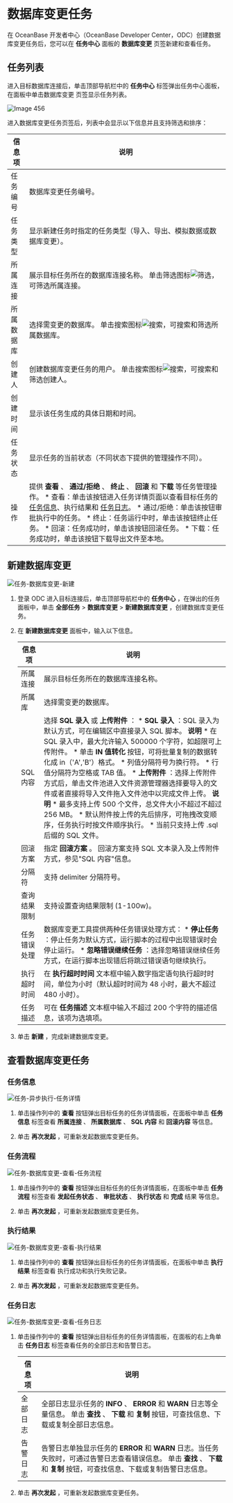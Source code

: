 数据库变更任务 
============================

在 OceanBase 开发者中心（OceanBase Developer Center，ODC）创建数据库变更任务后，您可以在 **任务中心** 面板的 **数据库变更** 页签新建和查看任务。

任务列表 
-------------------------

进入目标数据库连接后，单击顶部导航栏中的 **任务中心** 标签弹出任务中心面板，在面板中单击数据库变更 页签显示任务列表。

![Image 456](https://help-static-aliyun-doc.aliyuncs.com/assets/img/zh-CN/3539527461/p263522.png)

进入数据库变更任务页签后，列表中会显示以下信息并且支持筛选和排序：


|  信息项  |                                                                                                                                                                                                                                                   说明                                                                                                                                                                                                                                                   |
|-------|--------------------------------------------------------------------------------------------------------------------------------------------------------------------------------------------------------------------------------------------------------------------------------------------------------------------------------------------------------------------------------------------------------------------------------------------------------------------------------------------------------|
| 任务编号  | 数据库变更任务编号。                                                                                                                                                                                                                                                                                                                                                                                                                                                                                             |
| 任务类型  | 显示新建任务时指定的任务类型（导入、导出、模拟数据或数据库变更）。                                                                                                                                                                                                                                                                                                                                                                                                                                                                      |
| 所属连接  | 展示目标任务所在的数据库连接名称。 单击筛选图标![筛选](https://help-static-aliyun-doc.aliyuncs.com/assets/img/zh-CN/0583667361/p352180.jpg)，可筛选所属连接。                                                                                                                                                                                                                                                                                                                                                            |
| 所属数据库 | 选择需变更的数据库。 单击搜索图标![搜索](https://help-static-aliyun-doc.aliyuncs.com/assets/img/zh-CN/5526247461/p416691.jpg)，可搜索和筛选所属数据库。                                                                                                                                                                                                                                                                                                                                                               |
| 创建人   | 创建数据库变更任务的用户。 单击搜索图标![搜索](https://help-static-aliyun-doc.aliyuncs.com/assets/img/zh-CN/5526247461/p416691.jpg)，可搜索和筛选创建人。                                                                                                                                                                                                                                                                                                                                                              |
| 创建时间  | 显示该任务生成的具体日期和时间。                                                                                                                                                                                                                                                                                                                                                                                                                                                                                       |
| 任务状态  | 显示任务的当前状态（不同状态下提供的管理操作不同）。                                                                                                                                                                                                                                                                                                                                                                                                                                                                             |
| 操作    | 提供 **查看** 、 **通过/拒绝** 、 **终止** 、 **回滚** 和 **下载**  等任务管理操作。 * 查看：单击该按钮进入任务详情页面以查看目标任务的 [任务信息](#任务信息)、执行结果和 [任务日志](#任务日志)。   * 通过/拒绝：单击该按钮审批执行中的任务。   * 终止：任务运行中时，单击该按钮终止任务。   * 回滚：任务成功时，单击该按钮回滚任务。   * 下载：任务成功时，单击该按钮下载导出文件至本地。    |



新建数据库变更 
----------------------------

![任务-数据库变更-新建](https://help-static-aliyun-doc.aliyuncs.com/assets/img/zh-CN/3761437461/p416182.png)

1. 登录 ODC 进入目标连接后，单击顶部导航栏中的 **任务中心** ，在弹出的任务面板中，单击 **全部任务** \> **数据库变更** \> **新建数据库变更** ，创建数据库变更任务。

   

2. 在 **新建数据库变更** 面板中，输入以下信息。

   

   |  信息项   |                                                                                                                                                                                                                                                                                                                                                                                                                                              说明                                                                                                                                                                                                                                                                                                                                                                                                                                               |
   |--------|-----------------------------------------------------------------------------------------------------------------------------------------------------------------------------------------------------------------------------------------------------------------------------------------------------------------------------------------------------------------------------------------------------------------------------------------------------------------------------------------------------------------------------------------------------------------------------------------------------------------------------------------------------------------------------------------------------------------------------------------------------------------------------------------------------------------------------------------------------------------------------------------------|
   | 所属连接   | 展示目标任务所在的数据库连接名称。                                                                                                                                                                                                                                                                                                                                                                                                                                                                                                                                                                                                                                                                                                                                                                                                                                                                             |
   | 所属库    | 选择需变更的数据库。                                                                                                                                                                                                                                                                                                                                                                                                                                                                                                                                                                                                                                                                                                                                                                                                                                                                                    |
   | SQL 内容 | 选择 **SQL 录入** 或 **上传附件** ： * **SQL 录入** ：SQL 录入为默认方式，可在编辑区中直接录入 SQL 脚本。 **说明**  * 在 SQL 录入中，最大允许输入 500000 个字符，如超限可上传附件。   * 单击 **IN 值转化** 按钮，可将批量复制的数据转化成 in（'A','B'）格式。 * 列值分隔符号为换行符。   * 行值分隔符为空格或 TAB 值。        * **上传附件** ：选择上传附件方式后，单击文件池进入文件资源管理器选择要导入的文件或者直接将导入文件拖入文件池中以完成文件上传。 **说明**  * 最多支持上传 500 个文件，总文件大小不超过不超过 256 MB。   * 默认附件按上传的先后排序，可拖拽改变顺序，任务执行时按文件顺序执行。   * 当前只支持上传 .sql 后缀的 SQL 文件。       |
   | 回滚方案   | 指定 **回滚方案** 。 回滚方案支持 SQL 文本录入及上传附件方式，参见"SQL 内容"信息。                                                                                                                                                                                                                                                                                                                                                                                                                                                                                                                                                                                                                                                                                                                                                                                                                            |
   | 分隔符    | 支持 delimiter 分隔符号。                                                                                                                                                                                                                                                                                                                                                                                                                                                                                                                                                                                                                                                                                                                                                                                                                                                                            |
   | 查询结果限制 | 支持设置查询结果限制 (1-100w)。                                                                                                                                                                                                                                                                                                                                                                                                                                                                                                                                                                                                                                                                                                                                                                                                                                                                          |
   | 任务错误处理 | 数据库变更工具提供两种任务错误处理方式： * **停止任务** ：停止任务为默认方式，运行脚本的过程中出现错误时会停止运行。   * **忽略错误继续任务** ：选择忽略错误继续任务方式，在运行脚本出现错后将跳过错误语句继续执行。                                                                                                                                                                                                                                                                                                                                                                                                                                                                                                                                                                                                                                                                        |
   | 执行超时时间 | 在 **执行超时时间** 文本框中输入数字指定语句执行超时时间，单位为小时（默认超时时间为 48 小时，最大不超过 480 小时）。                                                                                                                                                                                                                                                                                                                                                                                                                                                                                                                                                                                                                                                                                                                                                                                                                            |
   | 任务描述   | 可在 **任务描述** 文本框中输入不超过 200 个字符的描述信息，该项为选填项。                                                                                                                                                                                                                                                                                                                                                                                                                                                                                                                                                                                                                                                                                                                                                                                                                                                    |

   

3. 单击 **新建** ，完成新建数据库变更。

   




查看数据库变更任务 
------------------------------

### 任务信息 

![任务-异步执行-任务详情](https://help-static-aliyun-doc.aliyuncs.com/assets/img/zh-CN/3539527461/p325158.png)

1. 单击操作列中的 **查看** 按钮弹出目标任务的任务详情面板，在面板中单击 **任务信息** 标签查看 **所属连接** 、 **所属数据库** 、 **SQL 内容** 和 **回滚内容** 等信息。

   

2. 单击 **再次发起** ，可重新发起数据库变更任务。

   




### 任务流程 

![任务-数据库变更-查看-任务流程](https://help-static-aliyun-doc.aliyuncs.com/assets/img/zh-CN/3761437461/p415537.png)

1. 单击操作列中的 **查看** 按钮弹出目标任务的任务详情面板，在面板中单击 **任务流程** 标签查看 **发起任务状态** 、 **审批状态** 、 **执行状态** 和 **完成** 结果 等信息。

   

2. 单击 **再次发起** ，可重新发起数据库变更任务。

   




### 执行结果 

![任务-数据库变更-查看-执行结果](https://help-static-aliyun-doc.aliyuncs.com/assets/img/zh-CN/3761437461/p415540.png)

1. 单击操作列中的 **查看** 按钮弹出目标任务的任务详情面板，在面板中单击 **执行结果** 标签查看 执行成功和执行失败记录。

   

2. 单击 **再次发起** ，可重新发起数据库变更任务。

   




### 任务日志 

![任务-数据库变更-查看-任务日志](https://help-static-aliyun-doc.aliyuncs.com/assets/img/zh-CN/3761437461/p415541.png)

1. 单击操作列中的 **查看** 按钮弹出目标任务的任务详情面板，在面板的右上角单击 **任务日志** 标签查看任务的全部日志和告警日志。

   

   | 信息项  |                                                             说明                                                              |
   |------|-----------------------------------------------------------------------------------------------------------------------------|
   | 全部日志 | 全部日志显示任务的 **INFO** 、 **ERROR** 和 **WARN** 日志等全量信息。 单击 **查找** 、 **下载** 和 **复制** 按钮，可查找信息、下载或复制全部日志信息。        |
   | 告警日志 | 告警日志单独显示任务的 **ERROR** 和 **WARN** 日志。当任务失败时，可通过告警日志查看错误信息。 单击 **查找** 、 **下载** 和 **复制** 按钮，可查找信息、下载或复制告警日志信息。 |

   

2. 单击 **再次发起** ，可重新发起数据库变更任务。

   



